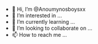 - 👋 Hi, I’m @Anoumynosboysxx
- 👀 I’m interested in ...
- 🌱 I’m currently learning ...
- 💞️ I’m looking to collaborate on ...
- 📫 How to reach me ...

<!---
Anoumynosboysxx/Anoumynosboysxx is a ✨ special ✨ repository because its `README.md` (this file) appears on your GitHub profile.
You can click the Preview link to take a look at your changes.
--->
